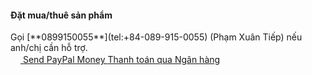 #### Đặt mua/thuê sản phẩm

<div class="notice--warning" markdown="1">
Gọi [**0899150055**](tel:+84-089-915-0055) (Phạm Xuân Tiếp) nếu anh/chị cần hỗ trợ.
</div>

<div markdown="0" class="btn--group">
  <a href="https://www.paypal.me/odayaka" onclick="ga('send', 'event', 'link', 'click', 'Send PayPal');" class="btn">
    <svg class="icon icon--paypal" width="16px" height="16px"><use xlink:href="{{ 'icons.svg#icon-paypal' | prepend: 'assets/icons/' | relative_url }}"></use></svg> Send PayPal Money
  </a>
  <a href="/terms/" onclick="ga('send', 'event', 'link', 'click', 'Hướng dẫn thanh toán');" class="btn">Thanh toán qua Ngân hàng</a>
</div>